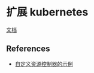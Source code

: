 # 扩展 kubernetes

[文档](https://kubernetes.io/zh/docs/concepts/extend-kubernetes/)



## References

- [自定义资源控制器的示例](https://github.com/luksa/k8s-website-controller)
